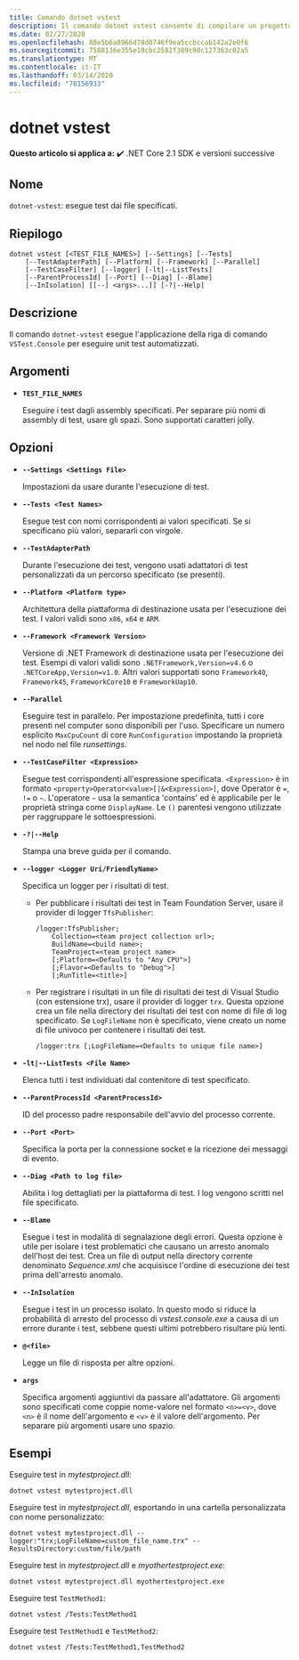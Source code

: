 ```yaml
---
title: Comando dotnet vstest
description: Il comando dotnet vstest consente di compilare un progetto e tutte le relative dipendenze.
ms.date: 02/27/2020
ms.openlocfilehash: 88e5b6a8966d78d0746f9ea5ccbccab142a2e0f6
ms.sourcegitcommit: 7588136e355e10cbc2582f389c90c127363c02a5
ms.translationtype: MT
ms.contentlocale: it-IT
ms.lasthandoff: 03/14/2020
ms.locfileid: "78156933"
---
```

# <a name="dotnet-vstest"></a>dotnet vstest

**Questo articolo si applica a:** ✔️ .NET Core 2.1 SDK e versioni successive

## <a name="name"></a>Nome

`dotnet-vstest`: esegue test dai file specificati.

## <a name="synopsis"></a>Riepilogo

```dotnetcli
dotnet vstest [<TEST_FILE_NAMES>] [--Settings] [--Tests]
    [--TestAdapterPath] [--Platform] [--Framework] [--Parallel]
    [--TestCaseFilter] [--logger] [-lt|--ListTests]
    [--ParentProcessId] [--Port] [--Diag] [--Blame]
    [--InIsolation] [[--] <args>...]] [-?|--Help]
```

## <a name="description"></a>Descrizione

Il comando `dotnet-vstest` esegue l'applicazione della riga di comando `VSTest.Console` per eseguire unit test automatizzati.

## <a name="arguments"></a>Argomenti

- **`TEST_FILE_NAMES`**

  Eseguire i test dagli assembly specificati. Per separare più nomi di assembly di test, usare gli spazi. Sono supportati caratteri jolly.

## <a name="options"></a>Opzioni

- **`--Settings <Settings File>`**

  Impostazioni da usare durante l'esecuzione di test.

- **`--Tests <Test Names>`**

  Esegue test con nomi corrispondenti ai valori specificati. Se si specificano più valori, separarli con virgole.

- **`--TestAdapterPath`**

  Durante l'esecuzione dei test, vengono usati adattatori di test personalizzati da un percorso specificato (se presenti).

- **`--Platform <Platform type>`**

  Architettura della piattaforma di destinazione usata per l'esecuzione dei test. I valori validi sono `x86`, `x64` e `ARM`.

- **`--Framework <Framework Version>`**

  Versione di .NET Framework di destinazione usata per l'esecuzione dei test. Esempi di valori validi sono `.NETFramework,Version=v4.6` o `.NETCoreApp,Version=v1.0`. Altri valori supportati sono `Framework40`, `Framework45`, `FrameworkCore10` e `FrameworkUap10`.

- **`--Parallel`**

  Eseguire test in parallelo. Per impostazione predefinita, tutti i core presenti nel computer sono disponibili per l'uso. Specificare un numero esplicito `MaxCpuCount` di core `RunConfiguration` impostando la proprietà nel nodo nel file *runsettings.*

- **`--TestCaseFilter <Expression>`**

  Esegue test corrispondenti all'espressione specificata. `<Expression>` è in formato `<property>Operator<value>[|&<Expression>]`, dove Operator è `=`, `!=` o `~`. L'operatore `~` usa la semantica 'contains' ed è applicabile per le proprietà stringa come `DisplayName`. Le `()` parentesi vengono utilizzate per raggruppare le sottoespressioni.

- **`-?|--Help`**

  Stampa una breve guida per il comando.

- **`--logger <Logger Uri/FriendlyName>`**

  Specifica un logger per i risultati di test.

  - Per pubblicare i risultati dei test in Team Foundation Server, usare il provider di logger `TfsPublisher`:

    ```console
    /logger:TfsPublisher;
        Collection=<team project collection url>;
        BuildName=<build name>;
        TeamProject=<team project name>
        [;Platform=<Defaults to "Any CPU">]
        [;Flavor=<Defaults to "Debug">]
        [;RunTitle=<title>]
    ```

  - Per registrare i risultati in un file di risultati dei test di Visual Studio (con estensione trx), usare il provider di logger `trx`. Questa opzione crea un file nella directory dei risultati dei test con nome di file di log specificato. Se `LogFileName` non è specificato, viene creato un nome di file univoco per contenere i risultati dei test.

    ```console
    /logger:trx [;LogFileName=<Defaults to unique file name>]
    ```

- **`-lt|--ListTests <File Name>`**

  Elenca tutti i test individuati dal contenitore di test specificato.

- **`--ParentProcessId <ParentProcessId>`**

  ID del processo padre responsabile dell'avvio del processo corrente.

- **`--Port <Port>`**

  Specifica la porta per la connessione socket e la ricezione dei messaggi di evento.

- **`--Diag <Path to log file>`**

  Abilita i log dettagliati per la piattaforma di test. I log vengono scritti nel file specificato.

- **`--Blame`**

  Esegue i test in modalità di segnalazione degli errori. Questa opzione è utile per isolare i test problematici che causano un arresto anomalo dell'host dei test. Crea un file di output nella directory corrente denominato *Sequence.xml* che acquisisce l'ordine di esecuzione dei test prima dell'arresto anomalo.

- **`--InIsolation`**

  Esegue i test in un processo isolato. In questo modo si riduce la probabilità di arresto del processo di *vstest.console.exe* a causa di un errore durante i test, sebbene questi ultimi potrebbero risultare più lenti.

- **`@<file>`**

  Legge un file di risposta per altre opzioni.

- **`args`**

  Specifica argomenti aggiuntivi da passare all'adattatore. Gli argomenti sono specificati come coppie nome-valore nel formato `<n>=<v>`, dove `<n>` è il nome dell'argomento e `<v>` è il valore dell'argomento. Per separare più argomenti usare uno spazio.

## <a name="examples"></a>Esempi

Eseguire test in *mytestproject.dll*:

```dotnetcli
dotnet vstest mytestproject.dll
```

Eseguire test in *mytestproject.dll*, esportando in una cartella personalizzata con nome personalizzato:

```dotnetcli
dotnet vstest mytestproject.dll --logger:"trx;LogFileName=custom_file_name.trx" --ResultsDirectory:custom/file/path
```

Eseguire test in *mytestproject.dll* e *myothertestproject.exe*:

```dotnetcli
dotnet vstest mytestproject.dll myothertestproject.exe
```

Eseguire test `TestMethod1`:

```dotnetcli
dotnet vstest /Tests:TestMethod1
```

Eseguire test `TestMethod1` e `TestMethod2`:

```dotnetcli
dotnet vstest /Tests:TestMethod1,TestMethod2
```
